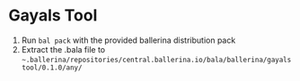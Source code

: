 # Gayals Tool

1. Run `bal pack` with the provided ballerina distribution pack
2. Extract the .bala file to `~.ballerina/repositories/central.ballerina.io/bala/ballerina/gayalstool/0.1.0/any/`
